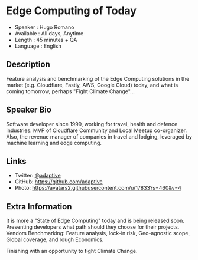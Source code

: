 Edge Computing of Today
=================================================

* Speaker   : Hugo Romano
* Available : All days, Anytime
* Length    : 45 minutes + QA
* Language  : English

Description
-----------

Feature analysis and benchmarking of the Edge Computing solutions in the market (e.g. Cloudflare, Fastly, AWS, Google Cloud) today, and what is coming tomorrow, perhaps "Fight Climate Change"...

Speaker Bio
-----------

Software developer since 1999, working for travel, health and defence industries. MVP of Cloudflare Community and Local Meetup co-organizer. Also, the revenue manager of companies in travel and lodging, leveraged by machine learning and edge computing. 

Links
-----

* Twitter: [@adaptive](https://twitter.com/adaptive)
* GitHub: https://github.com/adaptive
* Photo: https://avatars2.githubusercontent.com/u/17833?s=460&v=4

Extra Information
-----------------

It is more a "State of Edge Computing" today and is being released soon. Presenting developers what path should they choose for their projects. Vendors Benchmarking: Feature analysis, lock-in risk, Geo-agnostic scope, Global coverage, and rough Economics.

Finishing with an opportunity to fight Climate Change.